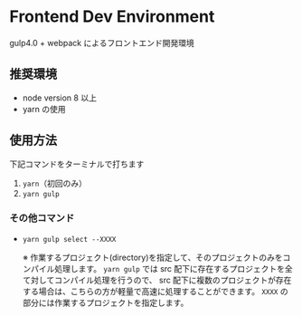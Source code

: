 # Frontend Dev Environment
gulp4.0 + webpack によるフロントエンド開発環境

## 推奨環境
* node version 8 以上
* yarn の使用

## 使用方法
下記コマンドをターミナルで打ちます

1. `yarn`（初回のみ）
2. `yarn gulp`

### その他コマンド

* `yarn gulp select --XXXX`

    ※ 作業するプロジェクト(directory)を指定して、そのプロジェクトのみをコンパイル処理します。
    `yarn gulp` では src 配下に存在するプロジェクトを全て対してコンパイル処理を行うので、
    src 配下に複数のプロジェクトが存在する場合は、こちらの方が軽量で高速に処理することができます。
    `XXXX` の部分には作業するプロジェクトを指定します。
